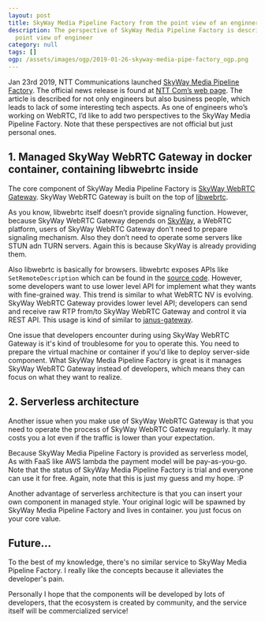 ```yaml
---
layout: post
title: SkyWay Media Pipeline Factory from the point view of an enginner
description: The perspective of SkyWay Media Pipeline Factory is described from the
  point view of engineer
category: null
tags: []
ogp: /assets/images/ogp/2019-01-26-skyway-media-pipe-factory_ogp.png
---
```


Jan 23rd 2019, NTT Communications launched [SkyWay Media Pipeline Factory](https://webrtc.ecl.ntt.com/m-pipe/en). The official news release is found at [NTT Com’s web page](https://www.ntt.com/en/about-us/press-releases/news/article/2019/0123.html). The article is described for not only engineers but also business people, which leads to lack of some interesting tech aspects. As one of engineers who’s working on WebRTC, I’d like to add two perspectives to the SkyWay Media Pipeline Factory. Note that these perspectives are not official but just personal ones. 

## 1. Managed SkyWay WebRTC Gateway in docker container, containing libwebrtc inside

The core component of SkyWay Media Pipeline Factory is [SkyWay WebRTC Gateway](https://github.com/skyway/skyway-webrtc-gateway). SkyWay WebRTC Gateway is built on the top of [libwebrtc](https://webrtc.googlesource.com/src). 

As you know, libwebrtc itself doesn’t provide signaling function. However, because SkyWay WebRTC Gateway depends on [SkyWay](https://webrtc.ecl.ntt.com/), a WebRTC platform, users of SkyWay WebRTC Gateway don't need to prepare signaling mechanism. Also they don’t need to operate some servers like STUN adn TURN servers. Again this is because SkyWay is already providing them.

Also libwebrtc is basically for browsers. libwebrtc exposes APIs like `SetRemoteDescription` which can be found in the [source code](https://webrtc.googlesource.com/src/+/master/api/peer_connection_interface.h). However, some developers want to use lower level API for implement what they wants with fine-grained way. This trend is similar to what WebRTC NV is evolving. SkyWay WebRTC Gateway provides lower level API; developers can send and receive raw RTP from/to SkyWay WebRTC Gateway and control it via REST API. This usage is kind of similar to [janus-gateway](https://github.com/meetecho/janus-gateway). 

One issue that developers encounter during using SkyWay WebRTC Gateway is it's kind of troublesome for you to operate this. You need to prepare the virtual machine or container if you'd like to deploy server-side component. What SkyWay Media Pipeline Factory is great is it manages SkyWay WebRTC Gateway instead of developers, which means they can focus on what they want to realize.

## 2. Serverless architecture

Another issue when you make use of SkyWay WebRTC Gateway is that you need to operate the process of SkyWay WebRTC Gateway regularly. It may costs you a lot even if the traffic is lower than your expectation.

Because SkyWay Media Pipeline Factory is provided as serverless model, As with FaaS like AWS lambda the payment model will be pay-as-you-go. Note that the status of SkyWay Media Pipeline Factory is trial and everyone can use it for free. Again, note that this is just my guess and my hope. :P

Another advantage of serverless architecture is that you can insert your own component in managed style. Your original logic will be spawned by SkyWay Media Pipeline Factory and lives in container. you just focus on your core value.

## Future...

To the best of my knowledge, there's no similar service to SkyWay Media Pipeline Factory. I really like the concepts because it alleviates the developer's pain.

Personally I hope that the components will be developed by lots of developers, that the ecosystem is created by community, and the service itself will be commercialized service!
